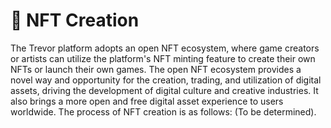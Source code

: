 # 🪪 NFT Creation

The Trevor platform adopts an open NFT ecosystem, where game creators or artists can utilize the platform's NFT minting feature to create their own NFTs or launch their own games. The open NFT ecosystem provides a novel way and opportunity for the creation, trading, and utilization of digital assets, driving the development of digital culture and creative industries. It also brings a more open and free digital asset experience to users worldwide. The process of NFT creation is as follows: (To be determined).
